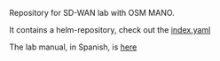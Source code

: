 
Repository for SD-WAN lab with OSM MANO.

It contains a helm-repository, check out the [index.yaml](index.yaml)
 
The lab manual, in Spanish, is [here](doc/sdedge-ns.md)

